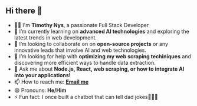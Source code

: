 ## Hi there 👋
- 🧑‍💻 I'm **Timothy Nys**, a passionate Full Stack Developer
- 🌱 I’m currently learning on **advanced AI technologies** and exploring the latest trends in web development.
- 👯 I’m looking to collaborate on on **open-source projects** or any innovative leads that involve AI and web technologies.
- 🤔 I’m looking for help with **optimizing my web scraping techiniques** and discovering more efficient ways to handle data extraction.
- 💬 Ask me about **Node.js, React, web scraping, or how to integrate AI into your applications!**
- 📫 How to reach me: **[Email me](mailto:timothy.nys56@gmail.com)**
- 😄 Pronouns: **He/Him**
- ⚡ Fun fact: I once built a chatbot that can tell dad jokes🤣😂😆
